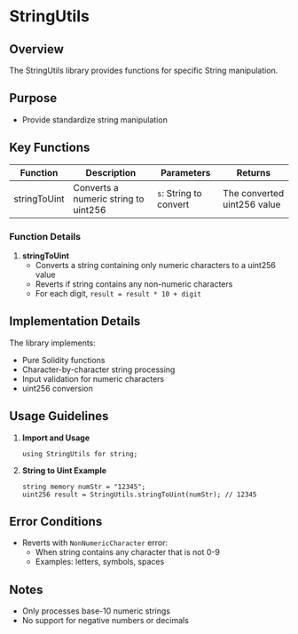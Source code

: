 # StringUtils

## Overview

The StringUtils library provides functions for specific String manipulation.

## Purpose

- Provide standardize string manipulation

## Key Functions

| Function | Description | Parameters | Returns |
|----------|-------------|------------|---------|
| stringToUint | Converts a numeric string to uint256 | `s`: String to convert | The converted uint256 value |

### Function Details

1. **stringToUint**
   - Converts a string containing only numeric characters to a uint256 value
   - Reverts if string contains any non-numeric characters
   - For each digit, `result = result * 10 + digit`

## Implementation Details

The library implements:

- Pure Solidity functions
- Character-by-character string processing
- Input validation for numeric characters
- uint256 conversion

## Usage Guidelines

1. **Import and Usage**
   ```solidity
   using StringUtils for string;
   ```

2. **String to Uint Example**
   ```solidity
   string memory numStr = "12345";
   uint256 result = StringUtils.stringToUint(numStr); // 12345
   ```

## Error Conditions

- Reverts with `NonNumericCharacter` error:
  - When string contains any character that is not 0-9
  - Examples: letters, symbols, spaces

## Notes

- Only processes base-10 numeric strings
- No support for negative numbers or decimals
